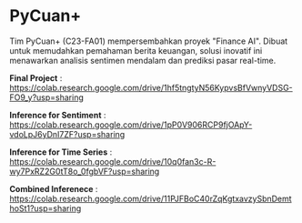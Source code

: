 # PyCuan+

Tim PyCuan+ (C23-FA01) mempersembahkan proyek "Finance AI". Dibuat untuk memudahkan pemahaman berita keuangan, solusi inovatif ini menawarkan analisis sentimen mendalam dan prediksi pasar real-time.

**Final Project** : https://colab.research.google.com/drive/1hf5tngtyN56KypvsBfVwnyVDSG-FO9_y?usp=sharing

**Inference for Sentiment** : https://colab.research.google.com/drive/1pP0V906RCP9fjOApY-vdoLpJ6yDnI7ZF?usp=sharing

**Inference for Time Series** : https://colab.research.google.com/drive/10q0fan3c-R-wy7PxRZ2G0tT8o_0fgbVF?usp=sharing

**Combined Inferenece** : https://colab.research.google.com/drive/11PJFBoC40rZqKgtxavzySbnDemthoSt1?usp=sharing 
